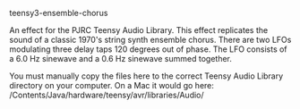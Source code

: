 teensy3-ensemble-chorus

An effect for the PJRC Teensy Audio Library. This effect replicates the sound of a classic 1970's string synth ensemble chorus. There are two LFOs modulating three delay taps 120 degrees out of phase. The LFO consists of a 6.0 Hz sinewave and a 0.6 Hz sinewave summed together.

You must manually copy the files here to the correct Teensy Audio Library directory on your computer. On a Mac it would go here: 
<location of your Teensyduino>/Contents/Java/hardware/teensy/avr/libraries/Audio/
